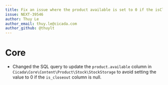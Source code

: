 ```yaml
---
title: Fix an issue where the product available is set to 0 if the isCloseout is null
issue: NEXT-39546
author: Thuy Le
author_email: thuy.le@cicada.com
author_github: @thuylt
---
```

# Core
* Changed the SQL query to update the `product.available` column in `Cicada\Core\Content\Product\Stock\StockStorage` to avoid setting the value to 0 if the `is_closeout` column is null.
